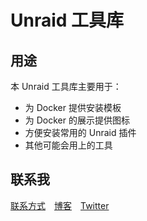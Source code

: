 # Unraid 工具库
## 用途
本 Unraid 工具库主要用于：
- 为 Docker 提供安装模板
- 为 Docker 的展示提供图标
- 方便安装常用的 Unraid 插件
- 其他可能会用上的工具
## 联系我
[联系方式](https://www.jackiewu.top/about "联系方式")&emsp;[博客](https://www.jackiewu.top "博客地址")&emsp;[Twitter](https://twitter.com/JackieWuu9527)